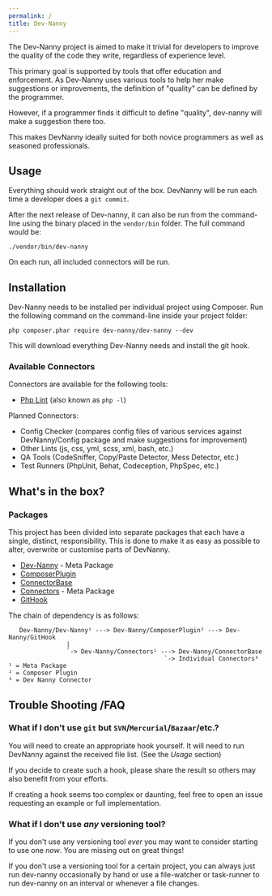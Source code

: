 ```yaml
---
permalink: /
title: Dev-Nanny
---
```


The Dev-Nanny project is aimed to make it trivial for developers to improve the
quality of the code they write, regardless of experience level.

This primary goal is supported by tools that offer education and enforcement.
As Dev-Nanny uses various tools to help her make suggestions or improvements, the
definition of "quality" can be defined by the programmer.

However, if a programmer finds it difficult to define "quality", dev-nanny will
make a suggestion there too.

This makes DevNanny ideally suited for both novice programmers as well as
seasoned professionals.

## Usage

Everything should work straight out of the box. DevNanny will be run each time
a developer does a `git commit`.

After the next release of Dev-nanny, it can also be run from the command-line using the binary placed in the
`vendor/bin` folder. The full command would be:

    ./vendor/bin/dev-nanny

On each run, all included connectors will be run.

## Installation

Dev-Nanny needs to be installed per individual project using Composer.
Run the following command on the command-line inside your project folder:

    php composer.phar require dev-nanny/dev-nanny --dev

This will download everything Dev-Nanny needs and install the git hook.

### Available Connectors

Connectors are available for the following tools:

 - [Php Lint][Connector-PhpLint] (also known as `php -l`)

Planned Connectors:

 - Config Checker (compares config files of various services against DevNanny/Config
   package and make suggestions for improvement)
 - Other Lints (js, css, yml, scss, xml, bash, etc.)
 - QA Tools (CodeSniffer, Copy/Paste Detector, Mess Detector, etc.)
 - Test Runners (PhpUnit, Behat, Codeception, PhpSpec, etc.)

## What's in the box?

### Packages

This project has been divided into separate packages that each have a single,
distinct, responsibility. This is done to make it as easy as possible to alter,
overwrite or customise parts of DevNanny.

- [Dev-Nanny] - Meta Package
- [ComposerPlugin]
- [ConnectorBase]
- [Connectors] - Meta Package
- [GitHook]

The chain of dependency is as follows:

       Dev-Nanny/Dev-Nanny¹ ---> Dev-Nanny/ComposerPlugin² ---> Dev-Nanny/GitHook
                    |
                    `-> Dev-Nanny/Connectors¹ ---> Dev-Nanny/ConnectorBase
                                               `-> Individual Connectors³
    ¹ = Meta Package
    ² = Composer Plugin
    ³ = Dev Nanny Connector

## Trouble Shooting /FAQ

### What if I don't use `git` but `SVN`/`Mercurial`/`Bazaar`/etc.?

You will need to create an appropriate hook yourself. It will need to run
DevNanny against the received file list. (See the *Usage* section)

If you decide to create such a hook, please share the result so others may also
benefit from your efforts.

If creating a hook seems too complex or daunting, feel free to open an issue
requesting an example or full implementation.

### What if I don't use *any* versioning tool?

If you don't use any versioning tool *ever* you may want to consider starting to
use one *now*. You are missing out on great things!

If you don't use a versioning tool for a certain project, you can always just
run dev-nanny occasionally by hand or use a file-watcher or task-runner to run
dev-nanny on an interval or whenever a file changes.

[Dev-Nanny]: https://github.com/dev-nanny/dev-nanny/
[ComposerPlugin]: https://github.com/dev-nanny/ComposerPlugin/
[GitHook]: https://github.com/dev-nanny/GitHook
[Connectors]: https://github.com/dev-nanny/Connectors/
[ConnectorBase]: https://github.com/dev-nanny/Connector-Base
[Connector-PhpLint]: https://github.com/dev-nanny/Connector-PhpLint/
